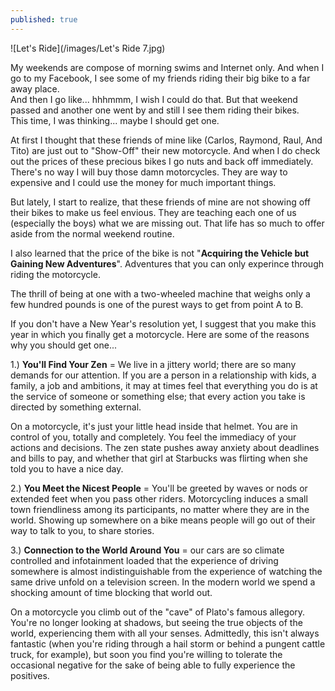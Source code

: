 ```yaml
---
published: true
---
```

![Let's Ride](/images/Let's Ride 7.jpg)

My weekends are compose of morning swims and Internet only. And when I go to my Facebook, I see some of my friends riding their big bike to a far away place.   
And then I go like... hhhmmm, I wish I could do that. But that weekend passed and another one went by and still I see them riding their bikes.   
This time, I was thinking... maybe I should get one.

At first I thought that these friends of mine like (Carlos, Raymond, Raul, And Tito) are just out to "Show-Off" their new motorcycle. And when I do check out the prices of these precious bikes I go nuts and back off immediately.
There's no way I will buy those damn motorcycles. They are way to expensive and I could use the money for much important things.

But lately, I start to realize, that these friends of mine are not showing off their bikes to make us feel envious. They are teaching each one of us (especially the boys) what we are missing out. That life has so much to offer aside from the normal weekend routine.

I also learned that the price of the bike is not "**Acquiring the Vehicle but Gaining New Adventures**". Adventures that you can only experince through riding the motorcycle. 

The thrill of being at one with a two-wheeled machine that weighs only a few hundred pounds is one of the purest ways to get from point A to B. 

If you don't have a New Year's resolution yet, I suggest that you make this year in which you finally get a motorcycle. Here are some of the reasons why you should get one...

1.) **You'll Find Your Zen** = We live in a jittery world; there are so many demands for our attention. If you are a person in a relationship with kids, a family, a job and ambitions, it may at times feel that everything you do is at the service of someone or something else; that every action you take is directed by something external.

On a motorcycle, it's just your little head inside that helmet. You are in control of you, totally and completely. You feel the immediacy of your actions and decisions. The zen state pushes away anxiety about deadlines and bills to pay, and whether that girl at Starbucks was flirting when she told you to have a nice day.

2.) **You Meet the Nicest People** = You'll be greeted by waves or nods or extended feet when you pass other riders. Motorcycling induces a small town friendliness among its participants, no matter where they are in the world. Showing up somewhere on a bike means people will go out of their way to talk to you, to share stories.

3.) **Connection to the World Around You** =  our cars are so climate controlled and infotainment loaded that the experience of driving somewhere is almost indistinguishable from the experience of watching the same drive unfold on a television screen. In the modern world we spend a shocking amount of time blocking that world out.

On a motorcycle you climb out of the "cave" of Plato's famous allegory. You're no longer looking at shadows, but seeing the true objects of the world, experiencing them with all your senses. Admittedly, this isn't always fantastic (when you're riding through a hail storm or behind a pungent cattle truck, for example), but soon you find you're willing to tolerate the occasional negative for the sake of being able to fully experience the positives.